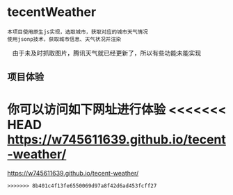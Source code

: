 # tecentWeather
    本项目使用原生js实现，选取城市，获取对应的城市天气情况
    使用jsonp技术，获取城市信息、天气状况并渲染
    由于未及时抓取图片，腾讯天气就已经更新了，所以有些功能未能实现
    
项目体验
----
你可以访问如下网址进行体验
<<<<<<< HEAD
<a href="https://w745611639.github.io/tecent-weather/">https://w745611639.github.io/tecent-weather/</a>
=======
https://w745611639.github.io/tecent-weather/
```
>>>>>>> 8b401c4f13fe6550069d97a8f42d6ad453fcff27

